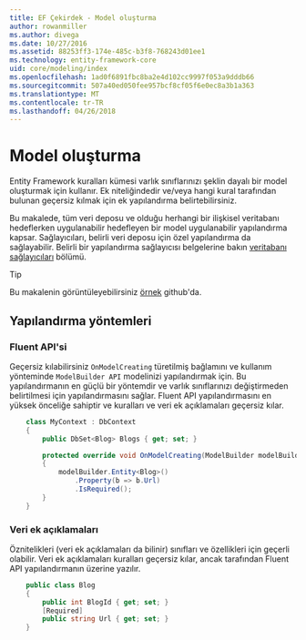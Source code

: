 ```yaml
---
title: EF Çekirdek - Model oluşturma
author: rowanmiller
ms.author: divega
ms.date: 10/27/2016
ms.assetid: 88253ff3-174e-485c-b3f8-768243d01ee1
ms.technology: entity-framework-core
uid: core/modeling/index
ms.openlocfilehash: 1ad0f6891fbc8ba2e4d102cc9997f053a9dddb66
ms.sourcegitcommit: 507a40ed050fee957bcf8cf05f6e0ec8a3b1a363
ms.translationtype: MT
ms.contentlocale: tr-TR
ms.lasthandoff: 04/26/2018
---
```

# <a name="creating-a-model"></a>Model oluşturma

Entity Framework kuralları kümesi varlık sınıflarınızı şeklin dayalı bir model oluşturmak için kullanır. Ek niteliğindedir ve/veya hangi kural tarafından bulunan geçersiz kılmak için ek yapılandırma belirtebilirsiniz.

Bu makalede, tüm veri deposu ve olduğu herhangi bir ilişkisel veritabanı hedeflerken uygulanabilir hedefleyen bir model uygulanabilir yapılandırma kapsar. Sağlayıcıları, belirli veri deposu için özel yapılandırma da sağlayabilir. Belirli bir yapılandırma sağlayıcısı belgelerine bakın [veritabanı sağlayıcıları](../providers/index.md) bölümü.

> [!TIP]  
> Bu makalenin görüntüleyebilirsiniz [örnek](https://github.com/aspnet/EntityFramework.Docs/tree/master/samples) github'da.

## <a name="methods-of-configuration"></a>Yapılandırma yöntemleri

### <a name="fluent-api"></a>Fluent API'si

Geçersiz kılabilirsiniz `OnModelCreating` türetilmiş bağlamını ve kullanım yönteminde `ModelBuilder API` modelinizi yapılandırmak için. Bu yapılandırmanın en güçlü bir yöntemdir ve varlık sınıflarınızı değiştirmeden belirtilmesi için yapılandırmasını sağlar. Fluent API yapılandırmasını en yüksek önceliğe sahiptir ve kuralları ve veri ek açıklamaları geçersiz kılar.

<!-- [!code-csharp[Main](samples/core/Modeling/FluentAPI/Samples/Required.cs?range=5-15&highlight=5-10)] -->

``` csharp
    class MyContext : DbContext
    {
        public DbSet<Blog> Blogs { get; set; }

        protected override void OnModelCreating(ModelBuilder modelBuilder)
        {
            modelBuilder.Entity<Blog>()
                .Property(b => b.Url)
                .IsRequired();
        }
    }
```

### <a name="data-annotations"></a>Veri ek açıklamaları

Öznitelikleri (veri ek açıklamaları da bilinir) sınıfları ve özellikleri için geçerli olabilir. Veri ek açıklamaları kuralları geçersiz kılar, ancak tarafından Fluent API yapılandırmanın üzerine yazılır.

<!-- [!code-csharp[Main](samples/core/Modeling/DataAnnotations/Samples/Required.cs?range=11-16&highlight=4)] -->
``` csharp
    public class Blog
    {
        public int BlogId { get; set; }
        [Required]
        public string Url { get; set; }
    }
```
